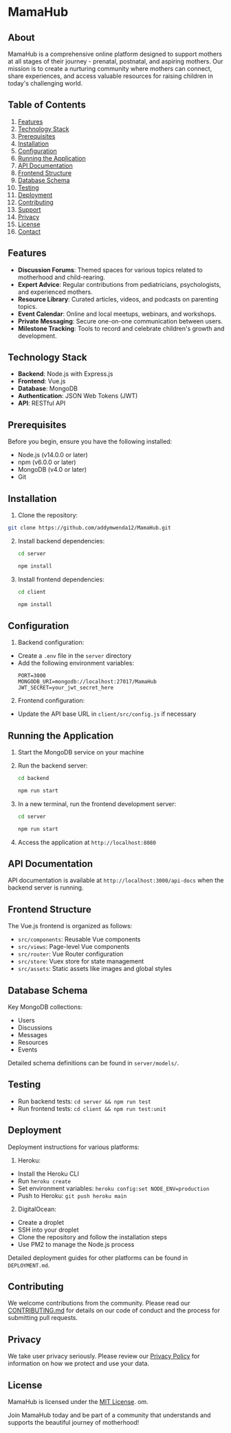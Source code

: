 # MamaHub

## About
MamaHub is a comprehensive online platform designed to support mothers at all stages of their journey - prenatal, postnatal, and aspiring mothers. Our mission is to create a nurturing community where mothers can connect, share experiences, and access valuable resources for raising children in today's challenging world.

## Table of Contents
1. [Features](#features)
2. [Technology Stack](#technology-stack)
3. [Prerequisites](#prerequisites)
4. [Installation](#installation)
5. [Configuration](#configuration)
6. [Running the Application](#running-the-application)
7. [API Documentation](#api-documentation)
8. [Frontend Structure](#frontend-structure)
9. [Database Schema](#database-schema)
10. [Testing](#testing)
11. [Deployment](#deployment)
12. [Contributing](#contributing)
13. [Support](#support)
14. [Privacy](#privacy)
15. [License](#license)
16. [Contact](#contact)

## Features
- **Discussion Forums**: Themed spaces for various topics related to motherhood and child-rearing.
- **Expert Advice**: Regular contributions from pediatricians, psychologists, and experienced mothers.
- **Resource Library**: Curated articles, videos, and podcasts on parenting topics.
- **Event Calendar**: Online and local meetups, webinars, and workshops.
- **Private Messaging**: Secure one-on-one communication between users.
- **Milestone Tracking**: Tools to record and celebrate children's growth and development.

## Technology Stack
- **Backend**: Node.js with Express.js
- **Frontend**: Vue.js
- **Database**: MongoDB
- **Authentication**: JSON Web Tokens (JWT)
- **API**: RESTful API

## Prerequisites
Before you begin, ensure you have the following installed:
- Node.js (v14.0.0 or later)
- npm (v6.0.0 or later)
- MongoDB (v4.0 or later)
- Git

## Installation

1. Clone the repository:
```bash
git clone https://github.com/addymwenda12/MamaHub.git
```
2. Install backend dependencies:
   ```bash
   cd server

   npm install
   ```
3. Install frontend dependencies:
   ```bash
   cd client

   npm install
   ```
## Configuration

1. Backend configuration:
- Create a `.env` file in the `server` directory
- Add the following environment variables:
  ```
  PORT=3000
  MONGODB_URI=mongodb://localhost:27017/MamaHub
  JWT_SECRET=your_jwt_secret_here
  ```

2. Frontend configuration:
- Update the API base URL in `client/src/config.js` if necessary

## Running the Application

1. Start the MongoDB service on your machine

2. Run the backend server:
   ```bash
   cd backend

   npm run start
   ```
3. In a new terminal, run the frontend development server:
   ```bash
   cd server

   npm run start
   ```
4. Access the application at `http://localhost:8080`

## API Documentation
API documentation is available at `http://localhost:3000/api-docs` when the backend server is running.

## Frontend Structure
The Vue.js frontend is organized as follows:
- `src/components`: Reusable Vue components
- `src/views`: Page-level Vue components
- `src/router`: Vue Router configuration
- `src/store`: Vuex store for state management
- `src/assets`: Static assets like images and global styles

## Database Schema
Key MongoDB collections:
- Users
- Discussions
- Messages
- Resources
- Events

Detailed schema definitions can be found in `server/models/`.

## Testing
- Run backend tests: `cd server && npm run test`
- Run frontend tests: `cd client && npm run test:unit`

## Deployment
Deployment instructions for various platforms:

1. Heroku:
- Install the Heroku CLI
- Run `heroku create`
- Set environment variables: `heroku config:set NODE_ENV=production`
- Push to Heroku: `git push heroku main`

2. DigitalOcean:
- Create a droplet
- SSH into your droplet
- Clone the repository and follow the installation steps
- Use PM2 to manage the Node.js process

Detailed deployment guides for other platforms can be found in `DEPLOYMENT.md`.

## Contributing
We welcome contributions from the community. Please read our [CONTRIBUTING.md](CONTRIBUTING.md) for details on our code of conduct and the process for submitting pull requests.


## Privacy
We take user privacy seriously. Please review our [Privacy Policy](PRIVACY.md) for information on how we protect and use your data.

## License
MamaHub is licensed under the [MIT License](LICENSE.md).
om.

Join MamaHub today and be part of a community that understands and supports the beautiful journey of motherhood!
